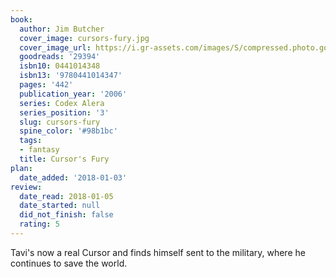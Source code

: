 ```yaml
---
book:
  author: Jim Butcher
  cover_image: cursors-fury.jpg
  cover_image_url: https://i.gr-assets.com/images/S/compressed.photo.goodreads.com/books/1388360145l/29394.jpg
  goodreads: '29394'
  isbn10: 0441014348
  isbn13: '9780441014347'
  pages: '442'
  publication_year: '2006'
  series: Codex Alera
  series_position: '3'
  slug: cursors-fury
  spine_color: '#98b1bc'
  tags:
  - fantasy
  title: Cursor's Fury
plan:
  date_added: '2018-01-03'
review:
  date_read: 2018-01-05
  date_started: null
  did_not_finish: false
  rating: 5
---
```


Tavi's now a real Cursor and finds himself sent to the military, where he continues to save the world.
